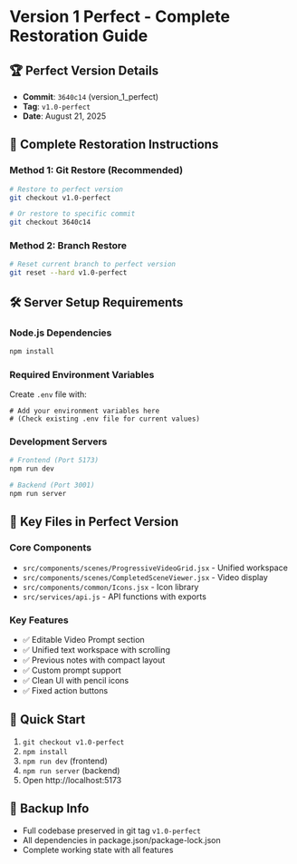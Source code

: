 # Version 1 Perfect - Complete Restoration Guide

## 🏆 Perfect Version Details
- **Commit**: `3640c14` (version_1_perfect)
- **Tag**: `v1.0-perfect`
- **Date**: August 21, 2025

## 🔄 Complete Restoration Instructions

### Method 1: Git Restore (Recommended)
```bash
# Restore to perfect version
git checkout v1.0-perfect

# Or restore to specific commit
git checkout 3640c14
```

### Method 2: Branch Restore
```bash
# Reset current branch to perfect version
git reset --hard v1.0-perfect
```

## 🛠 Server Setup Requirements

### Node.js Dependencies
```bash
npm install
```

### Required Environment Variables
Create `.env` file with:
```env
# Add your environment variables here
# (Check existing .env file for current values)
```

### Development Servers
```bash
# Frontend (Port 5173)
npm run dev

# Backend (Port 3001)  
npm run server
```

## 📂 Key Files in Perfect Version

### Core Components
- `src/components/scenes/ProgressiveVideoGrid.jsx` - Unified workspace
- `src/components/scenes/CompletedSceneViewer.jsx` - Video display
- `src/components/common/Icons.jsx` - Icon library
- `src/services/api.js` - API functions with exports

### Key Features
- ✅ Editable Video Prompt section
- ✅ Unified text workspace with scrolling
- ✅ Previous notes with compact layout
- ✅ Custom prompt support
- ✅ Clean UI with pencil icons
- ✅ Fixed action buttons

## 🚀 Quick Start
1. `git checkout v1.0-perfect`
2. `npm install`
3. `npm run dev` (frontend)
4. `npm run server` (backend)
5. Open http://localhost:5173

## 💾 Backup Info
- Full codebase preserved in git tag `v1.0-perfect`
- All dependencies in package.json/package-lock.json
- Complete working state with all features